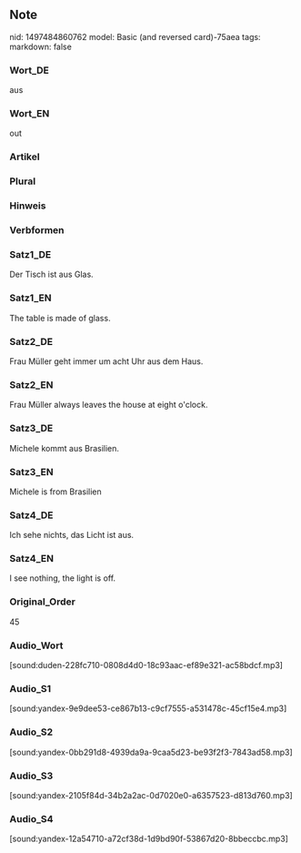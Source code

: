 ## Note
nid: 1497484860762
model: Basic (and reversed card)-75aea
tags: 
markdown: false

### Wort_DE
aus

### Wort_EN
out

### Artikel


### Plural


### Hinweis


### Verbformen


### Satz1_DE
Der Tisch ist aus Glas.

### Satz1_EN
The table is made of glass.

### Satz2_DE
Frau Müller geht immer um acht Uhr aus dem Haus.

### Satz2_EN
Frau Müller always leaves the house at eight o'clock.

### Satz3_DE
Michele kommt aus Brasilien.

### Satz3_EN
Michele is from Brasilien

### Satz4_DE
Ich sehe nichts, das Licht ist aus.

### Satz4_EN
I see nothing, the light is off.

### Original_Order
45

### Audio_Wort
[sound:duden-228fc710-0808d4d0-18c93aac-ef89e321-ac58bdcf.mp3]

### Audio_S1
[sound:yandex-9e9dee53-ce867b13-c9cf7555-a531478c-45cf15e4.mp3]

### Audio_S2
[sound:yandex-0bb291d8-4939da9a-9caa5d23-be93f2f3-7843ad58.mp3]

### Audio_S3
[sound:yandex-2105f84d-34b2a2ac-0d7020e0-a6357523-d813d760.mp3]

### Audio_S4
[sound:yandex-12a54710-a72cf38d-1d9bd90f-53867d20-8bbeccbc.mp3]
